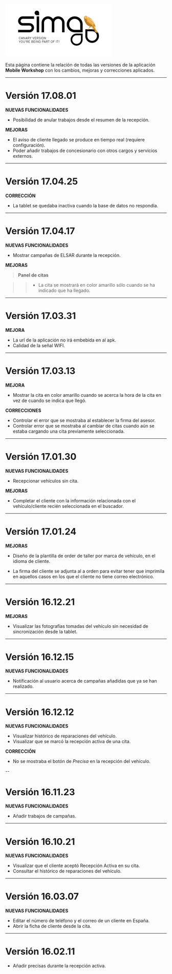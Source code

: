 ![sima2](images/es-ES_simacanaryversionbn.png)    



Esta página contiene la relación de todas las versiones de la aplicación **Mobile Workshop** con los cambios, mejoras y correcciones aplicados.  

---    
  
# Versión 17.08.01
**NUEVAS FUNCIONALIDADES**  

- Posibilidad de anular trabajos desde el resumen de la recepción. 

**MEJORAS** 

- El aviso de cliente llegado se produce en tiempo real (requiere configuración).
- Poder añadir trabajos de concesionario con otros cargos y servicios externos. 
  
---    
  
# Versión 17.04.25    
  
**CORRECCIÓN**  
  
-  La tablet se quedaba inactiva cuando la base de datos no respondía.    
  
---  
    
  
# Versión 17.04.17  
  
**NUEVAS FUNCIONALIDADES**     
  
 - Mostrar campañas de ELSAR durante la recepción. 
  
  
**MEJORAS**    
  
 >**Panel de citas**  
  
 >> - La cita se mostrará en color amarillo sólo cuando se ha indicado que ha llegado.    
  

---   
  
# Versión 17.03.31  
  
**MEJORA** 
  
 - La url de la aplicación no irá embebida en al apk.    
 - Calidad de la señal WIFI.
---  

  
# Versión 17.03.13  

**MEJORA**  
  
  - Mostrar la cita en color amarillo cuando se acerca la hora de la cita en vez de cuando se indica que llegó.      
  
**CORRECCIONES**  
  
 - Controlar el error que se mostraba al establecer la firma del asesor.  
 - Controlar error que se mostraba al cambiar de citas cuando aún se estaba cargando una cita previamente seleccionada.  
  
  
  

  
---    
  
# Versión 17.01.30      
  
**NUEVAS FUNCIONALIDADES**
   
 - Recepcionar vehículos sin cita.  
  
 
**MEJORAS**  
  
 - Completar el cliente con la información relacionada con el vehículo/cliente recién seleccionada en el buscador.
 
  
 
  
---  

  
# Versión 17.01.24    
  
  
**MEJORAS**    
  
 - Diseño de la plantilla de order de taller por marca de vehículo, en el idioma de cliente.       
  
 - La firma del cliente se adjunta al a orden para evitar tener que imprimila en aquellos casos en los que el cliente no tiene correo electrónico.
  
---  

  
# Versión 16.12.21    
  
  
**MEJORAS**    
  
 - Visualizar las fotografías tomadas del vehículo sin necesidad de sincronización desde la tablet.  
  
  
---  
     
  
# Versión 16.12.15 
  
**NUEVAS FUNCIONALIDADES**  
  
 - Notificación al usuario acerca de campañas añadidas que ya se han realizado.  
  
---  

  
# Versión 16.12.12     
  
**NUEVAS FUNCIONALIDADES**
  
 - Visualizar histórico de reparaciones del vehículo.  
 - Visualizar que se marcó la recepción activa de una cita.      
  
**CORRECCIÓN**  
  
 - No se mostraba el botón de _Precisa_ en la recepción del vehículo.  
  
  
 -- 

   
# Versión 16.11.23   
  
**NUEVAS FUNCIONALIDADES**  
  
 - Añadir trabajos de campañas.
   
  
---  
  
  
# Versión 16.10.21    
  
**NUEVAS FUNCIONALIDADES**  
  
 - Visualizar que el cliente aceptó Recepción Activa en su cita.  
 - Consultar el histórico de reparaciones del vehículo.  
  
--- 


# Versión 16.03.07  
   

**NUEVAS FUNCIONALIDADES**  
  
- Editar el número de teléfono y el correo de un cliente en España.
- Abrir la ficha de cliente desde la cita.

---  

# Versión 16.02.11  

 - Añadir precisas durante la recepción activa.

